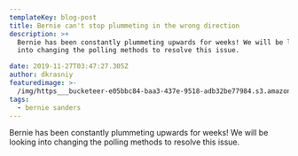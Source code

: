 ```yaml
---
templateKey: blog-post
title: Bernie can't stop plummeting in the wrong direction
description: >+
  Bernie has been constantly plummeting upwards for weeks! We will be looking
  into changing the polling methods to resolve this issue. 

date: 2019-11-27T03:47:27.305Z
author: dkrasniy
featuredimage: >-
  /img/https___bucketeer-e05bbc84-baa3-437e-9518-adb32be77984.s3.amazonaws.com_public_images_028ee5ab-231c-443f-919e-de1929ac0627_567x305.png
tags:
  - bernie sanders
---
```

Bernie has been constantly plummeting upwards for weeks! We will be looking into changing the polling methods to resolve this issue.

